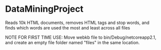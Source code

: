 # DataMiningProject
Reads 10k HTML documents, removes HTML tags and stop words, and finds which words are used the most and least across all files

NOTE FOR FIRST TIME USE: Move webkb file to bin/Debug/netcoreapp2.1, and create an empty file folder named "files" in the same location.

